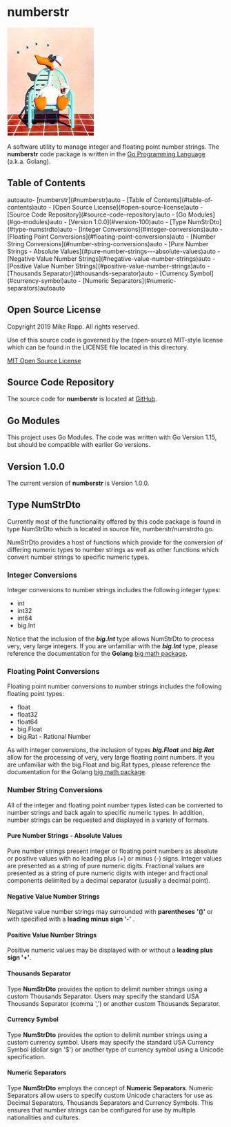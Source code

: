

# numberstr

![TheOriginalAmarilloMike](assets/sittingduck003.png)

A software utility to manage integer and floating point number strings.
The **numberstr** code package is written in the [Go Programming Language](https://golang.org/)  (a.k.a. Golang).


## Table of Contents

<!-- TOC -->autoauto- [numberstr](#numberstr)auto  - [Table of Contents](#table-of-contents)auto  - [Open Source License](#open-source-license)auto  - [Source Code Repository](#source-code-repository)auto  - [Go Modules](#go-modules)auto  - [Version 1.0.0](#version-100)auto  - [Type NumStrDto](#type-numstrdto)auto    - [Integer Conversions](#integer-conversions)auto    - [Floating Point Conversions](#floating-point-conversions)auto    - [Number String Conversions](#number-string-conversions)auto      - [Pure Number Strings - Absolute Values](#pure-number-strings---absolute-values)auto      - [Negative Value Number Strings](#negative-value-number-strings)auto      - [Positive Value Number Strings](#positive-value-number-strings)auto      - [Thousands Separator](#thousands-separator)auto      - [Currency Symbol](#currency-symbol)auto      - [Numeric Separators](#numeric-separators)autoauto<!-- /TOC -->



## Open Source License


Copyright 2019 Mike Rapp. All rights reserved.

Use of this source code is governed by the (open-source) MIT-style
license which can be found in the LICENSE file located in this directory.

[MIT Open Source License](./LICENSE.md)

## Source Code Repository

The source code for **numberstr** is located at [GitHub](https://github.com/MikeAustin71/numberstrops).

## Go Modules

This project uses Go Modules. The code was written with Go Version 1.15, but should be compatible with earlier Go versions.

## Version 1.0.0

The current version of **numberstr** is Version 1.0.0.



## Type NumStrDto

Currently most of the functionality offered by this code package is found in type NumStrDto which is located in source file, numberstr/numstrdto.go.

NumStrDto provides a host of functions which provide for the conversion of differing numeric types to number strings as well as other functions which convert number strings to specific numeric types.

### Integer Conversions

Integer conversions to number strings includes the following integer types:

- int
- int32
- int64
- big.Int

Notice that the inclusion of the ***big.Int*** type allows NumStrDto to process very, very large integers. If you are unfamiliar with the ***big.Int*** type, please reference the documentation for the **Golang** [big math package](https://golang.org/pkg/math/big/).

### Floating Point Conversions

Floating point number conversions to number strings includes the following floating point types:

- float
- float32
- float64
- big.Float
- big.Rat - Rational Number

As with integer conversions, the inclusion of types ***big.Float*** and ***big.Rat*** allow for the processing of very, very large floating point numbers. If you are unfamiliar with the big.Float and big.Rat types, please reference the documentation for the Golang [big math package](https://golang.org/pkg/math/big/).

### Number String Conversions

All of the integer and floating point number types listed can be converted to number strings and back again to specific numeric types. In addition, number strings can be requested and displayed in a variety of formats.

#### Pure Number Strings - Absolute Values

Pure number strings present integer or floating point numbers as absolute or positive values with no leading plus (+) or minus (-) signs. Integer values are presented as a string of pure numeric digits. Fractional values are presented as a string of pure numeric digits with integer and fractional components delimited by a decimal separator (usually a decimal point).

#### Negative Value Number Strings

Negative value number strings may surrounded with **parentheses** **'()'** or with specified with a **leading minus sign '-'** .

#### Positive Value Number Strings

Positive numeric values may be displayed with or without a **leading plus sign '+'**.

#### Thousands Separator

Type **NumStrDto** provides the option to delimit number strings using a custom Thousands Separator. Users  may specify the standard USA Thousands Separator (comma ',') or another custom Thousands Separator.

#### Currency Symbol

Type **NumStrDto** provides the option to delimit number strings using a custom currency symbol.  Users  may specify the standard USA Currency Symbol (dollar sign '$') or another type of currency symbol using a Unicode specification.

#### Numeric Separators

Type **NumStrDto** employs the concept of **Numeric Separators**. Numeric Separators allow users to specify custom Unicode characters for use as Decimal Separators, Thousands Separators and Currency Symbols. This ensures that number strings can be configured for use by multiple nationalities and cultures.









